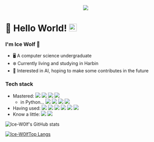 <p align="center">
  <img src="https://user-images.githubusercontent.com/88833541/234557176-65170a38-f59b-4745-b672-cde1d9f36626.jpg">
</p>

# 👋 Hello World!  <img src="https://github.com/TheDudeThatCode/TheDudeThatCode/blob/master/Assets/Earth.gif" width="24px">

### I'm Ice Wolf 🧊
- 🖥️ A computer science undergraduate 
- ❄️ Currently living and studying in Harbin
- 🤖 Interested in AI, hoping to make some contributes in the future

### Tech stack
- Mastered: <img src="https://img.shields.io/badge/Python-plastic?logo=python&logoColor=white&color=blue"> <img src="https://img.shields.io/badge/-C%20&%20C++-659ad2?style=flat&logo=c%2B%2B&logoColor=white&color=green"> <img src="https://img.shields.io/badge/-Java%20-brown"> <img src="https://img.shields.io/badge/GNU/Linux-plastic?logo=linux&logoColor=black&color=white">
  - in Python... <img src="https://img.shields.io/badge/NumPy-plastic?logo=numpy&logoColor=white&color=blue"> <img src="https://img.shields.io/badge/Pandas-plastic?logo=pandas&logoColor=white&color=170653"> <img src="https://img.shields.io/badge/SciPy-plastic?logo=scipy&logoColor=white&color=purple"> <img src="https://img.shields.io/badge/Matplotlib-plastic?logo=matplotlib&logoColor=white&color=83b2dc">
- Having used: <img src="https://img.shields.io/badge/Android|Kotlin-plastic?logo=android&logoColor=green&color=darkgreen"> <img src="https://img.shields.io/badge/MySQL-plastic?logo=mysql&logoColor=blue&color=white"> <img src="https://img.shields.io/badge/HTML-plastic?logo=html5&logoColor=white&color=orange"> <img src="https://img.shields.io/badge/Scheme-plastic?logo=&logoColor=yellow&color=purple"> <img src="https://img.shields.io/badge/LaTeX-plastic?logo=latex&logoColor=188080&color=f0eee7"> <img src="https://img.shields.io/badge/Verilog-plastic?logo=xilinx&logoColor=white&color=darkred">
- Know a little:  <img src="https://img.shields.io/badge/Javascript-plastic?logo=javascript&logoColor=black&color=yellow"> <img src="https://img.shields.io/badge/JSON-plastic?logo=json&logoColor=white&color=grey">

![Ice-W0lf's GitHub stats](https://github-readme-stats.vercel.app/api?username=Ice-W0lf&show_icons=true&theme=algolia)

[![Ice-W0lfTop Langs](https://github-readme-stats.vercel.app/api/top-langs/?username=Ice-W0lf&theme=algolia&layout=compact)](https://github.com/Ice-W0lf/github-readme-stats)

<!--
**Ice-W0lf/Ice-W0lf** is a ✨ _special_ ✨ repository because its `README.md` (this file) appears on your GitHub profile.

Here are some ideas to get you started:

- 🔭 I’m currently working on ...
- 🌱 I’m currently learning ...
- 👯 I’m looking to collaborate on ...
- 🤔 I’m looking for help with ...
- 💬 Ask me about ...
- 📫 How to reach me: ...
- 😄 Pronouns: ...
- ⚡ Fun fact: ...
-->
